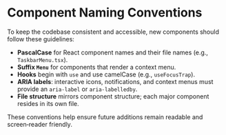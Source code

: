# Component Naming Conventions

To keep the codebase consistent and accessible, new components should follow these guidelines:

- **PascalCase** for React component names and their file names (e.g., `TaskbarMenu.tsx`).
- **Suffix `Menu`** for components that render a context menu.
- **Hooks** begin with `use` and use camelCase (e.g., `useFocusTrap`).
- **ARIA labels**: interactive icons, notifications, and context menus must provide an `aria-label` or `aria-labelledby`.
- **File structure** mirrors component structure; each major component resides in its own file.

These conventions help ensure future additions remain readable and screen‑reader friendly.
